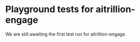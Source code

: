 # Playground tests for aitrillion-engage
We are still awaiting the first test run for aitrillion-engage.
